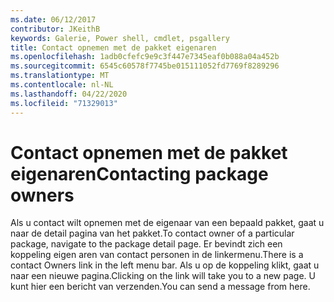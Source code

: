 ```yaml
---
ms.date: 06/12/2017
contributor: JKeithB
keywords: Galerie, Power shell, cmdlet, psgallery
title: Contact opnemen met de pakket eigenaren
ms.openlocfilehash: 1adb0cfefc9e9c3f447e7345eaf0b088a04a452b
ms.sourcegitcommit: 6545c60578f7745be015111052fd7769f8289296
ms.translationtype: MT
ms.contentlocale: nl-NL
ms.lasthandoff: 04/22/2020
ms.locfileid: "71329013"
---
```

# <a name="contacting-package-owners"></a><span data-ttu-id="09027-103">Contact opnemen met de pakket eigenaren</span><span class="sxs-lookup"><span data-stu-id="09027-103">Contacting package owners</span></span>

<span data-ttu-id="09027-104">Als u contact wilt opnemen met de eigenaar van een bepaald pakket, gaat u naar de detail pagina van het pakket.</span><span class="sxs-lookup"><span data-stu-id="09027-104">To contact owner of a particular package, navigate to the package detail page.</span></span>
<span data-ttu-id="09027-105">Er bevindt zich een koppeling eigen aren van contact personen in de linkermenu.</span><span class="sxs-lookup"><span data-stu-id="09027-105">There is a contact Owners link in the left menu bar.</span></span>
<span data-ttu-id="09027-106">Als u op de koppeling klikt, gaat u naar een nieuwe pagina.</span><span class="sxs-lookup"><span data-stu-id="09027-106">Clicking on the link will take you to a new page.</span></span>
<span data-ttu-id="09027-107">U kunt hier een bericht van verzenden.</span><span class="sxs-lookup"><span data-stu-id="09027-107">You can send a message from here.</span></span>
